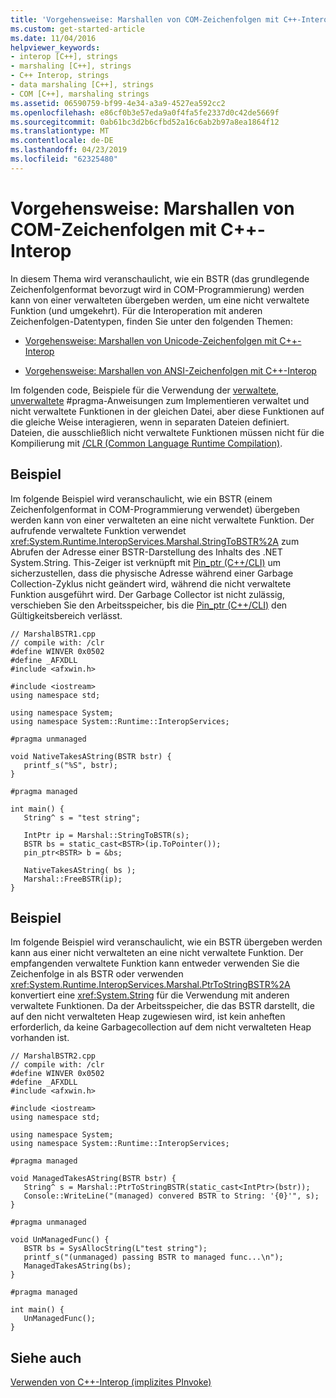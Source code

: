 ```yaml
---
title: 'Vorgehensweise: Marshallen von COM-Zeichenfolgen mit C++-Interop'
ms.custom: get-started-article
ms.date: 11/04/2016
helpviewer_keywords:
- interop [C++], strings
- marshaling [C++], strings
- C++ Interop, strings
- data marshaling [C++], strings
- COM [C++], marshaling strings
ms.assetid: 06590759-bf99-4e34-a3a9-4527ea592cc2
ms.openlocfilehash: e86cf0b3e57eda9a0f4fa5fe2337d0c42de5669f
ms.sourcegitcommit: 0ab61bc3d2b6cfbd52a16c6ab2b97a8ea1864f12
ms.translationtype: MT
ms.contentlocale: de-DE
ms.lasthandoff: 04/23/2019
ms.locfileid: "62325480"
---
```

# <a name="how-to-marshal-com-strings-using-c-interop"></a>Vorgehensweise: Marshallen von COM-Zeichenfolgen mit C++-Interop

In diesem Thema wird veranschaulicht, wie ein BSTR (das grundlegende Zeichenfolgenformat bevorzugt wird in COM-Programmierung) werden kann von einer verwalteten übergeben werden, um eine nicht verwaltete Funktion (und umgekehrt). Für die Interoperation mit anderen Zeichenfolgen-Datentypen, finden Sie unter den folgenden Themen:

- [Vorgehensweise: Marshallen von Unicode-Zeichenfolgen mit C++-Interop](../dotnet/how-to-marshal-unicode-strings-using-cpp-interop.md)

- [Vorgehensweise: Marshallen von ANSI-Zeichenfolgen mit C++-Interop](../dotnet/how-to-marshal-ansi-strings-using-cpp-interop.md)

Im folgenden code, Beispiele für die Verwendung der [verwaltete, unverwaltete](../preprocessor/managed-unmanaged.md) #pragma-Anweisungen zum Implementieren verwaltet und nicht verwaltete Funktionen in der gleichen Datei, aber diese Funktionen auf die gleiche Weise interagieren, wenn in separaten Dateien definiert. Dateien, die ausschließlich nicht verwaltete Funktionen müssen nicht für die Kompilierung mit [/CLR (Common Language Runtime Compilation)](../build/reference/clr-common-language-runtime-compilation.md).

## <a name="example"></a>Beispiel

Im folgende Beispiel wird veranschaulicht, wie ein BSTR (einem Zeichenfolgenformat in COM-Programmierung verwendet) übergeben werden kann von einer verwalteten an eine nicht verwaltete Funktion. Der aufrufende verwaltete Funktion verwendet <xref:System.Runtime.InteropServices.Marshal.StringToBSTR%2A> zum Abrufen der Adresse einer BSTR-Darstellung des Inhalts des .NET System.String. This-Zeiger ist verknüpft mit [Pin_ptr (C++/CLI)](../extensions/pin-ptr-cpp-cli.md) um sicherzustellen, dass die physische Adresse während einer Garbage Collection-Zyklus nicht geändert wird, während die nicht verwaltete Funktion ausgeführt wird. Der Garbage Collector ist nicht zulässig, verschieben Sie den Arbeitsspeicher, bis die [Pin_ptr (C++/CLI)](../extensions/pin-ptr-cpp-cli.md) den Gültigkeitsbereich verlässt.

```
// MarshalBSTR1.cpp
// compile with: /clr
#define WINVER 0x0502
#define _AFXDLL
#include <afxwin.h>

#include <iostream>
using namespace std;

using namespace System;
using namespace System::Runtime::InteropServices;

#pragma unmanaged

void NativeTakesAString(BSTR bstr) {
   printf_s("%S", bstr);
}

#pragma managed

int main() {
   String^ s = "test string";

   IntPtr ip = Marshal::StringToBSTR(s);
   BSTR bs = static_cast<BSTR>(ip.ToPointer());
   pin_ptr<BSTR> b = &bs;

   NativeTakesAString( bs );
   Marshal::FreeBSTR(ip);
}
```

## <a name="example"></a>Beispiel

Im folgende Beispiel wird veranschaulicht, wie ein BSTR übergeben werden kann aus einer nicht verwalteten an eine nicht verwaltete Funktion. Der empfangenden verwaltete Funktion kann entweder verwenden Sie die Zeichenfolge in als BSTR oder verwenden <xref:System.Runtime.InteropServices.Marshal.PtrToStringBSTR%2A> konvertiert eine <xref:System.String> für die Verwendung mit anderen verwaltete Funktionen. Da der Arbeitsspeicher, die das BSTR darstellt, die auf den nicht verwalteten Heap zugewiesen wird, ist kein anheften erforderlich, da keine Garbagecollection auf dem nicht verwalteten Heap vorhanden ist.

```
// MarshalBSTR2.cpp
// compile with: /clr
#define WINVER 0x0502
#define _AFXDLL
#include <afxwin.h>

#include <iostream>
using namespace std;

using namespace System;
using namespace System::Runtime::InteropServices;

#pragma managed

void ManagedTakesAString(BSTR bstr) {
   String^ s = Marshal::PtrToStringBSTR(static_cast<IntPtr>(bstr));
   Console::WriteLine("(managed) convered BSTR to String: '{0}'", s);
}

#pragma unmanaged

void UnManagedFunc() {
   BSTR bs = SysAllocString(L"test string");
   printf_s("(unmanaged) passing BSTR to managed func...\n");
   ManagedTakesAString(bs);
}

#pragma managed

int main() {
   UnManagedFunc();
}
```

## <a name="see-also"></a>Siehe auch

[Verwenden von C++-Interop (implizites PInvoke)](../dotnet/using-cpp-interop-implicit-pinvoke.md)
